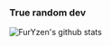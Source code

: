 ### True random dev

![FurYzen's github stats](https://github-readme-stats.vercel.app/api?username=FurYzen&count_private=true&theme=cobalt)
